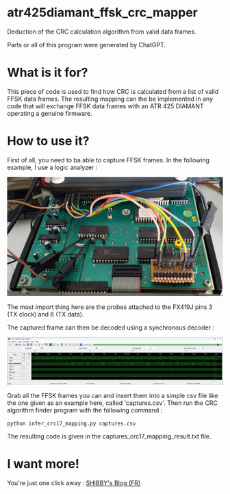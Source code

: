 # atr425diamant_ffsk_crc_mapper
Deduction of the CRC calculation algorithm from valid data frames.

Parts or all of this program were generated by ChatGPT.

# What is it for?
This piece of code is used to find how CRC is calculated from a list of valid FFSK data frames.
The resulting mapping can the be implemented in any code that will exchange FFSK data frames with an ATR 425 DIAMANT operating a genuine firmware.

# How to use it?
First of all, you need to ba able to capture FFSK frames. In the following example, I use a logic analyzer : 

![Picture of the ATR 425 DIAMANT logic board with logic analyzer probes attached to it](https://github.com/DevSHIBBY/ffsk_scrambler_frame_decoder/blob/main/documentation/probes_on_board.jpg)

The most import thing here are the probes attached to the FX419J pins 3 (TX clock) and 6 (TX data).

The captured frame can then be decoded using a synchronous decoder :

![Logic analyzer captured data](https://github.com/DevSHIBBY/ffsk_scrambler_frame_decoder/blob/main/documentation/logic_analyzer_capture.png)

Grab all the FFSK frames you can and insert them into a simple csv file like the one given as an example here, called 'captures.csv'.
Then run the CRC algorithm finder program with the following command : 
```
python infer_crc17_mapping.py captures.csv
```

The resulting code is given in the captures_crc17_mapping_result.txt file.

# I want more!
You're just one click away : [SHIBBY's Blog (FR)](https://blog.shibby.fr/2017/10/alcatel-atr42x-la-resurrection/)

